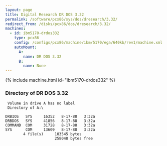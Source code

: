 ```yaml
---
layout: page
title: Digital Research DR DOS 3.32
permalink: /software/pcx86/sys/dos/dresearch/3.32/
redirect_from: /disks/pcx86/dos/dresearch/3.32/
machines:
  - id: ibm5170-drdos332
    type: pcx86
    config: /configs/pcx86/machine/ibm/5170/ega/640kb/rev1/machine.xml
    autoMount:
      A:
        name: DR DOS 3.32
      B:
        name: None
---
```


{% include machine.html id="ibm5170-drdos332" %}

### Directory of DR DOS 3.32

     Volume in drive A has no label
     Directory of A:\

    DRBIOS   SYS     16352   8-17-88   3:32a
    DRBDOS   SYS     41856   8-17-88   3:32a
    COMMAND  COM     31728   8-17-88   3:32a
    SYS      COM     13609   8-17-88   3:32a
            4 file(s)     103545 bytes
                          258048 bytes free

